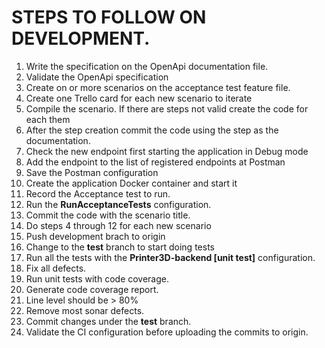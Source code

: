 # STEPS TO FOLLOW ON DEVELOPMENT.
1. Write the specification on the OpenApi documentation file.
2. Validate the OpenApi specification
3. Create on or more scenarios on the acceptance test feature file.
4. Create one Trello card for each new scenario to iterate
4. Compile the scenario. If there are steps not valid create the code for each them
5. After the step creation commit the code using the step as the documentation.
6. Check the new endpoint first starting the application in Debug mode
6. Add the endpoint to the list of registered endpoints at Postman
7. Save the Postman configuration
8. Create the application Docker container and start it
8. Record the Acceptance test to run.
8. Run the **RunAcceptanceTests** configuration.
9. Commit the code with the scenario title.
10. Do steps 4 through 12 for each new scenario
10. Push development brach to origin
10. Change to the **test** branch to start doing tests
10. Run all the tests with the **Printer3D-backend [unit test]** configuration.
10. Fix all defects.
10. Run unit tests with code coverage.
11. Generate code coverage report.
12. Line level should be > 80%
13. Remove most sonar defects.
14. Commit changes under the **test** branch.
15. Validate the CI configuration before uploading the commits to origin.

